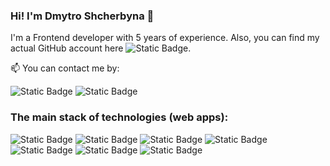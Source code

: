### Hi! I'm Dmytro Shcherbyna  👋

I'm a Frontend developer with 5 years of experience. Also, you can find my actual GitHub account here ![Static Badge](https://img.shields.io/badge/shcherbyna&ndash;d-back?logo=github&logoColor=white&label=GitHub&labelColor=black&color=black&link=https%3A%2F%2Fgithub.com%2Fshcherbyna-d).


📫 You can contact me by:

![Static Badge](https://img.shields.io/badge/Dmytro%20Shcherbyna-%23c71610?logo=gmail&logoColor=white&color=%23c71610&link=mailto%3Ashch.d.vol%40gmail.com)
![Static Badge](https://img.shields.io/badge/Dmytro%20Shcherbyna-%230A66C2?logo=linkedin&logoColor=white&color=%230A66C2&link=https%3A%2F%2Fwww.linkedin.com%2Fin%2Fshcherbyna-d)



### The main stack of technologies (web apps):
![Static Badge](https://img.shields.io/badge/JavaScript-black?style=for-the-badge&logo=javascript&logoColor=black&labelColor=%23F7DF1E&color=%23F7DF1E)
![Static Badge](https://img.shields.io/badge/React.js-%2361DAFB?style=for-the-badge&logo=react&logoColor=%2361DAFB&labelColor=black&color=black)
![Static Badge](https://img.shields.io/badge/Next.js-black?style=for-the-badge&logo=nextdotjs&logoColor=white&labelColor=black&color=black)
![Static Badge](https://img.shields.io/badge/TypeScript-blue?style=for-the-badge&logo=typescript&logoColor=white&labelColor=%233178C6&color=%233178C6)
![Static Badge](https://img.shields.io/badge/Redux-white?style=for-the-badge&logo=Redux&logoColor=%23764ABC&labelColor=%23eeeeee&color=%23eeeeee)
![Static Badge](https://img.shields.io/badge/SWR-black?style=for-the-badge&logo=swr&logoColor=black&labelColor=%23eeeeee&color=%23eeeeee)
![Static Badge](https://img.shields.io/badge/-black?style=for-the-badge&logo=styledcomponents&logoColor=black&label=styled-components&labelColor=%23DB7093&color=%23DB7093)
